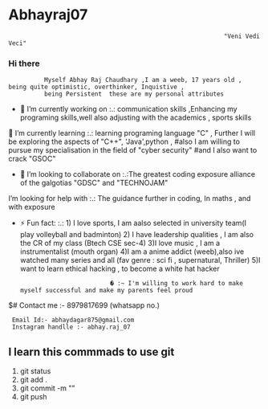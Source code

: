 # Abhayraj07
                                                                "Veni Vedi Veci" 


### Hi there
              Myself Abhay Raj Chaudhary ,I am a weeb, 17 years old , being quite optimistic, overthinker, Inquistive ,
              being Persistent  these are my personal attributes

- 🔭 I’m currently working on :.: communication skills ,Enhancing my programing skills,well also adjusting with the academics , sports skills

🌱 I’m currently learning :.: learning programing language "C" , Further I will be exploring the aspects of "C++", 'Java',python , 
  #also I am willing to pursue my specialisation in the field of "cyber security"
  #and I also want to crack "GSOC"
  
- 👯 I’m looking to collaborate on :.:The greatest coding exposure alliance of the galgotias "GDSC" and "TECHNOJAM"

 I’m looking for help with :.: The guidance further in coding, In maths , and with exposure

 
- ⚡ Fun fact: :.: 1) I love sports, I am aalso selected in university team(I play volleyball and badminton)
                 2) I have leadership qualities , I am also the CR of my class (Btech CSE sec-4)
                 3)I love music , I am a instrumentalist (mouth organ)
                 4)I am a anime addict (weeb),also ive watched many series and all (fav genre : sci fi , supernatural, Thriller)
                 5)I want to learn ethical hacking , to become a white hat hacker
                 
                 
                               � :~ I'm willing to work hard to make myself successful and make my parents feel proud 

$# Contact me :- 8979817699 (whatsapp no.)
                
     Email Id:- abhaydagar875@gmail.com 
     Instagram handlle :- abhay.raj_07

## I learn this commmads to use git
1. git status
2. git add .
3. git commit -m "<your message>" 
4. git push